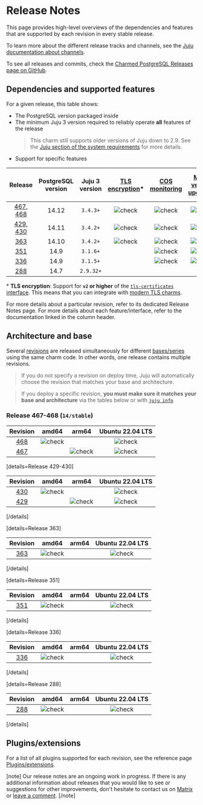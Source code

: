 # Release Notes

This page provides high-level overviews of the dependencies and features that are supported by each revision in every stable release.

To learn more about the different release tracks and channels, see the [Juju documentation about channels](https://juju.is/docs/juju/channel#heading--risk).

To see all releases and commits, check the [Charmed PostgreSQL Releases page on GitHub](https://github.com/canonical/postgresql-operator/releases).

## Dependencies and supported features

For a given release, this table shows:
* The PostgreSQL version packaged inside
* The minimum Juju 3 version required to reliably operate **all** features of the release
   > This charm still supports older versions of Juju down to 2.9. See the [Juju section of the system requirements](/t/11743) for more details.
* Support for specific features

| Release | PostgreSQL version | Juju 3 version | [TLS encryption](/t/9685)* | [COS monitoring](/t/10600) | [Minor version upgrades](/t/12089) | [Cross-regional async replication](/t/15412) | [Point-in-time recovery](/t/9693) |
|:---:|:---:|:---:|:---:|:---:|:---:|:---:|:---:|
| [467], [468] | 14.12 | `3.4.3+` | ![check] | ![check] | ![check] | ![check] | ![check] |
| [429], [430] | 14.11 | `3.4.2+` | ![check] | ![check] | ![check] | ![check] |  |
| [363] | 14.10 | `3.4.2+` | ![check] | ![check] | ![check] | ![check] |  |
| [351] | 14.9 | `3.1.6+` |  | ![check] | ![check] |  |  |
| [336] | 14.9 | `3.1.5+` |  | ![check] | ![check] |  |  |
| [288] | 14.7 | `2.9.32+` |  |  |  |  |  |


\* **TLS encryption**: Support for **`v2` or higher** of the [`tls-certificates` interface](https://charmhub.io/tls-certificates-interface/libraries/tls_certificates). This means that you can integrate with [modern TLS charms](https://charmhub.io/topics/security-with-x-509-certificates).

For more details about a particular revision, refer to its dedicated Release Notes page.
For more details about each feature/interface, refer to the documentation linked in the column header.

## Architecture and base
Several [revisions](https://juju.is/docs/sdk/revision) are released simultaneously for different [bases/series](https://juju.is/docs/juju/base) using the same charm code. In other words, one release contains multiple revisions.

> If you do not specify a revision on deploy time, Juju will automatically choose the revision that matches your base and architecture.

> If you deploy a specific revision, **you must make sure it matches your base and architecture** via the tables below or with [`juju info`](https://juju.is/docs/juju/juju-info)

### Release 467-468 (`14/stable`)

| Revision | amd64 | arm64 | Ubuntu 22.04 LTS
|:--------:|:-----:|:-----:|:-----:|
|[468]  |![check] | | ![check]  |
|[467] |  | ![check]| ![check] |

[details=Release 429-430]

| Revision | amd64 | arm64 | Ubuntu 22.04 LTS
|:--------:|:-----:|:-----:|:-----:|
|[430] |![check]| | ![check]   |
|[429] |  | ![check]| ![check] |
[/details]

[details=Release 363]

| Revision | amd64 | arm64 | Ubuntu 22.04 LTS
|:--------:|:-----:|:-----:|:-----:|
|[363] | ![check]| | ![check]  |
[/details]

[details=Release 351]

| Revision | amd64 | arm64 | Ubuntu 22.04 LTS
|:--------:|:-----:|:-----:|:-----:|
|[351] |![check]| | ![check]   |
[/details]

[details=Release 336]

| Revision | amd64 | arm64 | Ubuntu 22.04 LTS
|:--------:|:-----:|:-----:|:-----:|
|[336] |![check]| | ![check]   |
[/details]

[details=Release 288]

| Revision | amd64 | arm64 | Ubuntu 22.04 LTS
|:--------:|:-----:|:-----:|:-----:|
|[288] |![check]| | ![check]   |
[/details]

## Plugins/extensions

For a list of all plugins supported for each revision, see the reference page [Plugins/extensions](/t/10946).

[note]
 Our release notes are an ongoing work in progress. If there is any additional information about releases that you would like to see or suggestions for other improvements, don't hesitate to contact us on [Matrix ](https://matrix.to/#/#charmhub-data-platform:ubuntu.com) or [leave a comment](https://discourse.charmhub.io/t/charmed-postgresql-reference-release-notes/11875).
[/note]

<!-- LINKS-->
[468]: /t/15378
[467]: /t/15378
[430]: /t/14067
[429]: /t/14067
[363]: /t/13124
[351]: /t/12823
[336]: /t/11877
[288]: /t/11876

<!--BADGES-->
[check]: https://img.icons8.com/color/20/checkmark--v1.png